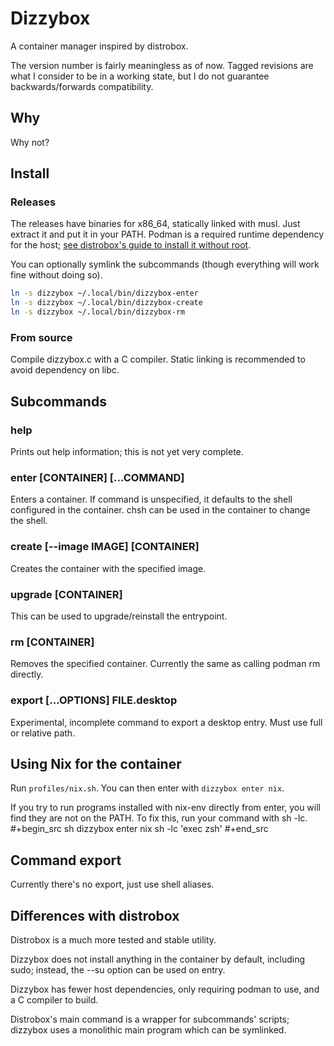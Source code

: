 # Dizzybox

A container manager inspired by distrobox.

The version number is fairly meaningless as of now.
Tagged revisions are what I consider to be in a working state, but I do not guarantee backwards/forwards compatibility.

## Why
Why not?

## Install
### Releases
The releases have binaries for x86_64, statically linked with musl.
Just extract it and put it in your PATH.
Podman is a required runtime dependency for the host;
[see distrobox's guide to install it without root](https://github.com/89luca89/distrobox/blob/main/docs/compatibility.md#install-podman-in-a-static-manner).

You can optionally symlink the subcommands (though everything will work fine without doing so).

```sh
ln -s dizzybox ~/.local/bin/dizzybox-enter
ln -s dizzybox ~/.local/bin/dizzybox-create
ln -s dizzybox ~/.local/bin/dizzybox-rm
```

### From source
Compile dizzybox.c with a C compiler.
Static linking is recommended to avoid dependency on libc.

## Subcommands
### help
Prints out help information; this is not yet very complete.

### enter [CONTAINER] [...COMMAND]
Enters a container. If command is unspecified, it defaults to the shell configured in the container.
chsh can be used in the container to change the shell.

### create [--image IMAGE] [CONTAINER]
Creates the container with the specified image.

### upgrade [CONTAINER]
This can be used to upgrade/reinstall the entrypoint.

### rm [CONTAINER]
Removes the specified container. Currently the same as calling podman rm directly.

### export [...OPTIONS] FILE.desktop
Experimental, incomplete command to export a desktop entry.
Must use full or relative path.

## Using Nix for the container
Run ```profiles/nix.sh```. You can then enter with ```dizzybox enter nix```.

If you try to run programs installed with nix-env directly from enter, you will find they are not on the PATH.
To fix this, run your command with sh -lc.
#+begin_src sh
dizzybox enter nix sh -lc 'exec zsh'
#+end_src

## Command export
Currently there's no export, just use shell aliases.

## Differences with distrobox
Distrobox is a much more tested and stable utility.

Dizzybox does not install anything in the container by default, including sudo;
instead, the --su option can be used on entry.

Dizzybox has fewer host dependencies, only requiring podman to use, and a C compiler to build.

Distrobox's main command is a wrapper for subcommands' scripts;
dizzybox uses a monolithic main program which can be symlinked.
